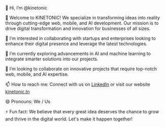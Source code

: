 👋 Hi, I’m @kinetonic

🌟 Welcome to KINETONIC! We specialize in transforming ideas into reality through cutting-edge web, mobile, and AI development. Our mission is to drive digital transformation and innovation for businesses of all sizes.

👀 I’m interested in collaborating with startups and enterprises looking to enhance their digital presence and leverage the latest technologies.

🌱 I’m currently exploring advancements in AI and machine learning to integrate smarter solutions into our projects.

💞️ I’m looking to collaborate on innovative projects that require top-notch web, mobile, and AI expertise.

📫 How to reach me: Connect with us on [LinkedIn](https://www.linkedin.com/company/kinetonic-it) or visit our website [kinetonic.tn](https://kinetonic.tn)

😄 Pronouns: We / Us

⚡ Fun fact: We believe that every great idea deserves the chance to grow and thrive in the digital world. Let's make it happen together!
